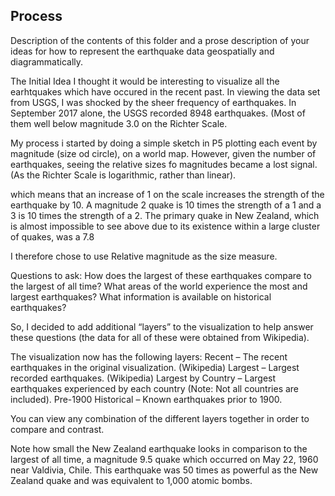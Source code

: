 ## Process

Description of the contents of this folder and a prose description of your ideas for how to represent
the earthquake data geospatially and diagrammatically.


The Initial Idea
I thought it would be interesting to visualize all the earhtquakes which have occured in the recent past. In viewing the data set from USGS,  I was shocked by the sheer frequency of earthquakes. In September 2017 alone, the USGS recorded 8948 earthquakes. (Most of them well below magnitude 3.0 on the Richter Scale.

My process
i started by doing a simple sketch in P5 plotting each event by magnitude (size od circle), on a world map. However, given the number of earthquakes, seeing the relative sizes fo magnitudes became a lost signal. (As the Richter Scale is logarithmic, rather than linear).

which means that an increase of 1 on the scale increases the strength of the earthquake by 10. A magnitude 2 quake is 10 times the strength of a 1 and a 3 is 10 times the strength of a 2. The primary quake in New Zealand, which is almost impossible to see above due to its existence within a large cluster of quakes, was a 7.8



I therefore chose to use Relative magnitude as the size measure.

Questions to ask:
How does the largest of these earthquakes compare to the largest of all time? 
What areas of the world experience the most and largest earthquakes? 
What information is available on historical earthquakes? 

So, I decided to add additional “layers” to the visualization to help answer these questions (the data for all of these were obtained from Wikipedia). 

The visualization now has the following layers:
Recent – The recent earthquakes in the original visualization. (Wikipedia)
Largest – Largest recorded earthquakes. (Wikipedia)
Largest by Country – Largest earthquakes experienced by each country (Note: Not all countries are included).
Pre-1900 Historical – Known earthquakes prior to 1900.


You can view any combination of the different layers together in order to compare and contrast.

Note how small the New Zealand earthquake looks in comparison to the largest of all time, a magnitude 9.5 quake which occurred on May 22, 1960 near Valdivia, Chile. This earthquake was 50 times as powerful as the New Zealand quake and was equivalent to 1,000 atomic bombs.
